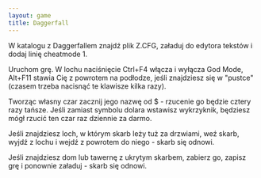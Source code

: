 ```yaml
---
layout: game
title: Daggerfall
---
```


W katalogu z Daggerfallem znajdź plik Z.CFG, załaduj do edytora
tekstów i dodaj linię cheatmode 1.

Uruchom grę. W lochu naciśnięcie Ctrl+F4 włącza i wyłącza God 
Mode,
Alt+F11 stawia Cię z powrotem na podłodze, jeśli znajdziesz się w
"pustce" (czasem trzeba nacisnąć te klawisze kilka razy).

Tworząc własny czar zacznij jego nazwę od $ - rzucenie go będzie
cztery razy tańsze. Jeśli zamiast symbolu dolara wstawisz wykrzyknik,
będziesz mógł rzucić ten czar raz dziennie za darmo.

Jeśli znajdziesz loch, w którym skarb leży tuż za drzwiami, weź skarb,
wyjdź z lochu i wejdź z powrotem do niego - skarb się odnowi.

Jeśli znajdziesz dom lub tawernę z ukrytym skarbem, zabierz go, 
zapisz
grę i ponownie załaduj - skarb się odnowi.
